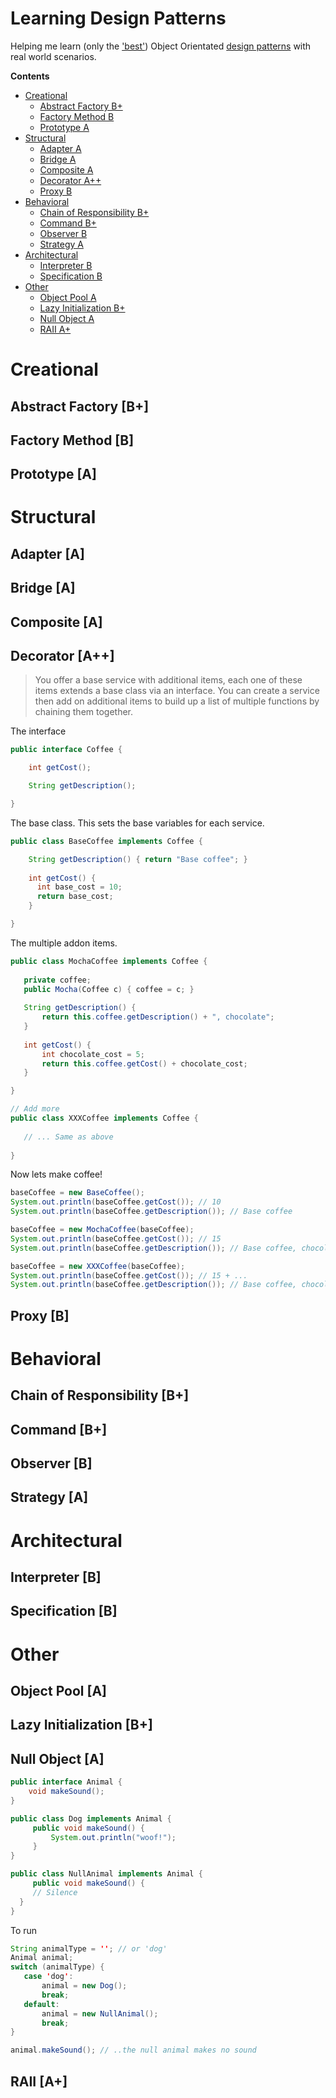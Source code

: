 # Learning Design Patterns

Helping me learn (only the ['best'](http://www.yegor256.com/2016/02/03/design-patterns-and-anti-patterns.html)) Object Orientated [design patterns](https://github.com/kamranahmedse/design-patterns-for-humans) with real world scenarios.

**Contents**
* [Creational](#creational)
  * [Abstract Factory B+](#abstract-factory-b)
  * [Factory Method B](#factory-method-b)
  * [Prototype A](#prototype-a)
* [Structural](#structural)
  * [Adapter A](#adapter-a)
  * [Bridge A](#bridge-a)
  * [Composite A](#composite-a)
  * [Decorator A++](#decorator-a)
  * [Proxy B](#proxy-b)
* [Behavioral](#behavioral)
  * [Chain of Responsibility B+](#chain-of-responsibility-b)
  * [Command B+](#command-b)
  * [Observer B](#observer-b)
  * [Strategy A](#strategy-a)
* [Architectural](#architectural)
  * [Interpreter B](#interpreter-b)
  * [Specification B](#specification-b)
* [Other](#other)
  * [Object Pool A](#object-pool-a)
  * [Lazy Initialization B+](#lazy-initialization-b)
  * [Null Object A](#null-object-a)
  * [RAII A+](#raii-a)




# Creational


## Abstract Factory [B+]
## Factory Method [B]
## Prototype [A]


# Structural

## Adapter [A]
## Bridge [A]
## Composite [A]
## Decorator [A++]

> You offer a base service with additional items, each one of these items extends a base class via an interface. You can create a service then add on additional items to build up a list of multiple functions by chaining them together.

The interface

```java
public interface Coffee {

    int getCost();

    String getDescription();

}
```

The base class. This sets the base variables for each service.

```java
public class BaseCoffee implements Coffee {

    String getDescription() { return "Base coffee"; }
    
    int getCost() {
      int base_cost = 10;
      return base_cost;
    }

}
```

The multiple addon items.

```java
public class MochaCoffee implements Coffee {
  
   private coffee;
   public Mocha(Coffee c) { coffee = c; }
   
   String getDescription() {
       return this.coffee.getDescription() + ", chocolate";
   }
   
   int getCost() {
       int chocolate_cost = 5;
       return this.coffee.getCost() + chocolate_cost;
   }

}

// Add more
public class XXXCoffee implements Coffee {
   
   // ... Same as above
   
}
```
Now lets make coffee!

```java
baseCoffee = new BaseCoffee();
System.out.println(baseCoffee.getCost()); // 10
System.out.println(baseCoffee.getDescription()); // Base coffee

baseCoffee = new MochaCoffee(baseCoffee);
System.out.println(baseCoffee.getCost()); // 15
System.out.println(baseCoffee.getDescription()); // Base coffee, chocolate

baseCoffee = new XXXCoffee(baseCoffee);
System.out.println(baseCoffee.getCost()); // 15 + ...
System.out.println(baseCoffee.getDescription()); // Base coffee, chocolate + ...
```


## Proxy [B]

# Behavioral

## Chain of Responsibility [B+]
## Command [B+]
## Observer [B]
## Strategy [A]


# Architectural

## Interpreter [B]
## Specification [B]


# Other

## Object Pool [A]
## Lazy Initialization [B+]
## Null Object [A]

```java
public interface Animal {
 	void makeSound();
}

public class Dog implements Animal {
	 public void makeSound() {
	 	 System.out.println("woof!");
	 }
}

public class NullAnimal implements Animal {
	 public void makeSound() { 
     // Silence
  }
}
```

To run

```java
String animalType = ''; // or 'dog'
Animal animal;
switch (animalType) {
   case 'dog':
       animal = new Dog();
       break;
   default:
       animal = new NullAnimal();
       break;
}

animal.makeSound(); // ..the null animal makes no sound
```

## RAII [A+]

